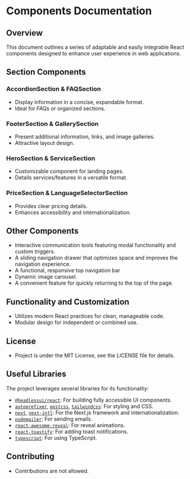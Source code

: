 # Components Documentation

## Overview

This document outlines a series of adaptable and easily integrable React components designed to enhance user experience in web applications.

## Section Components

### AccordionSection & FAQSection

- Display information in a concise, expandable format.
- Ideal for FAQs or organized sections.

### FooterSection & GallerySection

- Present additional information, links, and image galleries.
- Attractive layout design.

### HeroSection & ServiceSection

- Customizable component for landing pages.
- Details services/features in a versatile format.

### PriceSection & LanguageSelectorSection

- Provides clear pricing details.
- Enhances accessibility and internationalization.

## Other Components

- Interactive communication tools featuring modal functionality and custom triggers.
- A sliding navigation drawer that optimizes space and improves the navigation experience.
- A functional, responsive top navigation bar
- Dynamic image carousel.
- A convenient feature for quickly returning to the top of the page.

## Functionality and Customization

- Utilizes modern React practices for clean, manageable code.
- Modular design for independent or combined use.

## License

- Project is under the MIT License, see the LICENSE file for details.

## Useful Libraries

The project leverages several libraries for its functionality:

- [`@headlessui/react`](https://github.com/tailwindlabs/headlessui#react): For building fully accessible UI components.
- [`autoprefixer`](https://www.npmjs.com/package/autoprefixer), [`postcss`](https://www.npmjs.com/package/postcss), [`tailwindcss`](https://www.npmjs.com/package/tailwindcss): For styling and CSS.
- [`next`](https://nextjs.org/), [`next-intl`](https://github.com/amannn/next-intl): For the Next.js framework and internationalization.
- [`nodemailer`](https://nodemailer.com/about/): For sending emails.
- [`react-awesome-reveal`](https://www.npmjs.com/package/react-awesome-reveal): For reveal animations.
- [`react-toastify`](https://www.npmjs.com/package/react-toastify): For adding toast notifications.
- [`typescript`](https://www.typescriptlang.org/): For using TypeScript.

## Contributing

- Contributions are not allowed.
